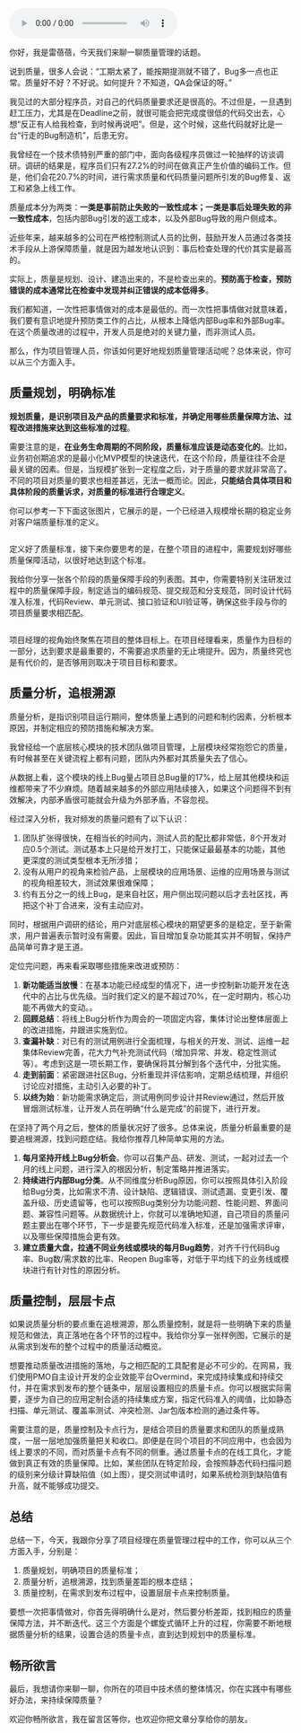 <audio title="11 _ 质量管理：层层卡点，一次把事情做对" src="https://static001.geekbang.org/resource/audio/53/61/53dfb7864612e7b93a76434aec4ba961.mp3" controls="controls"></audio> 
<p>你好，我是雷蓓蓓，今天我们来聊一聊质量管理的话题。</p><p>说到质量，很多人会说：“工期太紧了，能按期提测就不错了，Bug多一点也正常。质量好不好？不好说。如何提升？不知道，QA会保证的呀。”</p><p>我见过的大部分程序员，对自己的代码质量要求还是很高的。不过但是，一旦遇到赶工压力，尤其是在Deadline之前，就很可能会把完成度很低的代码交出去，心想“反正有人给我检查，到时候再说吧”。但是，这个时候，这些代码就好比是一台“行走的Bug制造机”，后患无穷。</p><p>我曾经在一个技术债特别严重的部门中，面向各级程序员做过一轮抽样的访谈调研。调研的结果是，程序员们只有27.2%的时间在做真正产生价值的编码工作。但是，他们会花20.7%的时间，进行需求质量和代码质量问题所引发的Bug修复、返工和紧急上线工作。</p><p>质量成本分为两类：<strong>一类是事前防止失败的一致性成本；一类是事后处理失败的非一致性成本</strong>，包括内部Bug引发的返工成本，以及外部Bug导致的用户侧成本。</p><p>近些年来，越来越多的公司在严格控制测试人员的比例，鼓励开发人员通过各类技术手段从上游保障质量，就是因为越发地认识到：事后检查处理的代价其实是最高的。</p><p>实际上，质量是规划、设计、建造出来的，不是检查出来的。<strong>预防高于检查，预防错误的成本通常比在检查中发现并纠正错误的成本低得多</strong>。</p><!-- [[[read_end]]] --><p>我们都知道，一次性把事情做对的成本是最低的。而一次性把事情做对就意味着，我们要有意识地提升预防类工作的占比，从根本上降低内部Bug率和外部Bug率。在这个质量改进的过程中，开发人员是绝对的关键力量，而非测试人员。</p><p>那么，作为项目管理人员，你该如何更好地规划质量管理活动呢？总体来说，你可以从三个方面入手。</p><h2><strong>质量规划，明确标准</strong></h2><p><strong>规划质量，是识别项目及产品的质量要求和标准，并确定用哪些质量保障方法、过程改进措施来达到这些标准的过程</strong>。</p><p>需要注意的是，<strong>在业务生命周期的不同阶段，质量标准应该是动态变化的</strong>。比如，业务初创期追求的是最小化MVP模型的快速迭代，在这个阶段，质量往往不会是最关键的因素。但是，当规模扩张到一定程度之后，对于质量的要求就非常高了。不同的项目对质量的要求也相差甚远，无法一概而论。因此，<strong>只能结合具体项目和具体阶段的质量诉求，对质量的标准进行合理定义</strong>。</p><p>你可以参考一下下面这张图片，它展示的是，一个已经进入规模增长期的稳定业务对客户端质量标准的定义。</p><p><img src="https://static001.geekbang.org/resource/image/5f/85/5fb632ae80d6f06b376ed2286b991985.png?wh=1576x1148" alt=""></p><p>定义好了质量标准，接下来你要思考的是，在整个项目的进程中，需要规划好哪些质量保障活动，以很好地达到这个标准。</p><p>我给你分享一张各个阶段的质量保障手段的列表图。其中，你需要特别关注研发过程中的质量保障手段，制定适当的编码规范、提交规范和分支规范，同时设计代码准入标准，代码Review、单元测试、接口验证和UI验证等，确保这些手段与你的项目质量要求相匹配。</p><p><img src="https://static001.geekbang.org/resource/image/b0/64/b09ed4bc9052cd4bca4615075c7ba164.png?wh=2270x916" alt=""></p><p>项目经理的视角始终聚焦在项目的整体目标上。在项目经理看来，质量作为目标的一部分，达到要求是最重要的，不需要追求质量的无止境提升。因为，质量终究也是有代价的，是否够用则取决于项目目标和要求。</p><h2><strong>质量分析，追根溯源</strong></h2><p>质量分析，是指识别项目运行期间，整体质量上遇到的问题和制约因素，分析根本原因，并制定相应的预防措施和解决方案。</p><p>我曾经给一个底层核心模块的技术团队做项目管理，上层模块经常抱怨它的质量，有时候甚至在关键流程上都有问题，团队内外都对其质量失去了信心。</p><p>从数据上看，这个模块的线上Bug量占项目总Bug量的17%，给上层其他模块和运维都带来了不少麻烦。随着越来越多的外部应用陆续接入，如果这个问题得不到有效解决，内部矛盾很可能就会升级为外部矛盾，不容忽视。</p><p>经过深入分析，我对频发的质量问题有了以下认识：</p><ol>
<li>团队扩张得很快，在相当长的时间内，测试人员的配比都非常低，8个开发对应0.5个测试。测试基本上只是给开发打工，只能保证最最基本的功能，其他更深度的测试类型根本无所涉猎；</li>
<li>没有从用户的视角来检验产品，上层模块的应用场景、运维的应用场景与测试的视角相差较大，测试效果很难保障；</li>
<li>约有五分之一的线上Bug，是来自社区，用户侧出现问题以后才去社区找，再把这个补丁合进来，没有主动应对。</li>
</ol><p>同时，根据用户调研的结论，用户对底层核心模块的期望更多的是稳定，至于新需求，用户普遍表示暂时没有需要。因此，盲目增加复杂功能其实并不明智，保持产品简单可靠才是王道。</p><p>定位完问题，再来看采取哪些措施来改进或预防：</p><ol>
<li><strong>新功能适当放慢</strong>：在基本功能已经成型的情况下，进一步控制新功能开发在迭代中的占比与优先级。当时我们定义的是不超过70%，在一定时期内，核心功能不再做大的变动。。</li>
<li><strong>回顾总结</strong>：将线上Bug分析作为周会的一项固定内容，集体讨论出整体层面上的改进措施，并跟进实施到位。</li>
<li><strong>查漏补缺</strong>：对已有的测试用例进行全面梳理，与相关的开发、测试、运维一起集体Review完善，花大力气补充测试代码（增加异常、并发、稳定性测试等）。考虑到这是一项长期工作，要确保将其分解到各个迭代中，分批实施。</li>
<li><strong>走到前面</strong>：紧密跟进社区Bug，分析重现并评估影响，定期总结梳理，并组织讨论应对措施，主动引入必要的补丁。</li>
<li><strong>以终为始</strong>：新功能需求确定后，测试用例同步设计并Review通过，然后开放冒烟测试标准，让开发人员在明确“什么是完成”的前提下，进行开发。</li>
</ol><p>在坚持了两个月之后，整体的质量状况好了很多。总体来说，质量分析最重要的是要追根溯源，找到问题症结。我给你推荐几种简单实用的方法。</p><ol>
<li><strong>每月坚持开线上Bug分析会</strong>。你可以召集产品、研发、测试，一起对过去一个月的线上问题，进行深入的根因分析，制定策略并推进落实。</li>
<li><strong>持续进行内部Bug分类</strong>。从不同维度分析Bug原因，你可以按照具体引入阶段给Bug分类，比如需求不清、设计缺陷、逻辑错误、测试遗漏、变更引发、覆盖升级、历史遗留等，也可以按照Bug类别分为功能问题、性能问题、界面问题、兼容性问题等。从数据统计上，你就可以准确地知道，自己项目的质量问题主要出在哪个环节，下一步是要先规范代码准入标准，还是加强需求评审，以及哪些保障措施会更有效。</li>
<li><strong>建立质量大盘，拉通不同业务线或模块的每月Bug趋势</strong>，对齐千行代码Bug率、Bug数/需求数的比率、Reopen Bug率等，对低于平均线下的业务线或模块进行有针对性的原因分析。</li>
</ol><h2><strong>质量控制，层层卡点</strong></h2><p>如果说质量分析的要点重在追根溯源，那么质量控制，就是将一些明确下来的质量规范和做法，真正落地在各个环节的过程中。我给你分享一张样例图，它展示的是从需求到发布的整个过程中的质量活动概览。</p><p><img src="https://static001.geekbang.org/resource/image/66/0d/661a2601c404633f61b0f5be211b180d.png?wh=2276x734" alt=""><br>
想要推动质量改进措施的落地，与之相匹配的工具配套是必不可少的。在网易，我们使用PMO自主设计开发的企业效能平台Overmind，来完成持续集成和持续交付，并在需求到发布的整个链条中，层层设置相应的质量卡点。你可以根据实际需要，逐步为自己的应用定制合适的持续集成方案，指定代码准入的阈值，比如静态扫描、单元测试、覆盖率测试、冲突检测、Jar包版本检测的通过条件等。</p><p><img src="https://static001.geekbang.org/resource/image/7e/48/7e90e0e043912eb25761b5e3f8837b48.png?wh=2022x1042" alt=""><br>
需要注意的是，质量控制及卡点行为，是结合项目的质量要求和团队的质量成熟度，一层一层地加强质量把关和收口。即便是在同个项目的不同应用中，也会因为线上要求的不同，而对质量卡点有不同的侧重。通过质量卡点的在线工具化，才能做到真正有效的质量保障。比如，某些团队在特定阶段，会按照静态代码扫描问题的级别来分级计算缺陷值（如上图），提交测试申请时，如果系统检测到缺陷值有升高，就不能够成功提交。</p><h2><strong>总结</strong></h2><p>总结一下，今天，我跟你分享了项目经理在质量管理过程中的工作，你可以从三个方面入手，分别是：</p><ol>
<li>质量规划，明确项目的质量标准；</li>
<li>质量分析，追根溯源，找到质量差距的根本症结；</li>
<li>质量控制，在需求到发布过程中，设置层层卡点来控制质量。</li>
</ol><p>要想一次把事情做对，你首先得明确什么是对，然后要分析差距，找到相应的质量保障方法，并不断迭代。这三个方面是个螺旋式循环上升的过程，你需要不断地根据质量分析的结果，设置合适的质量卡点，直到达到规划中的质量标准。</p><h2><strong>畅所欲言</strong></h2><p>最后，我想请你来聊一聊，你所在的项目中技术债的整体情况，你在实践中有哪些好办法，来持续保障质量？</p><p>欢迎你畅所欲言，我在留言区等你，也欢迎你把文章分享给你的朋友。</p>